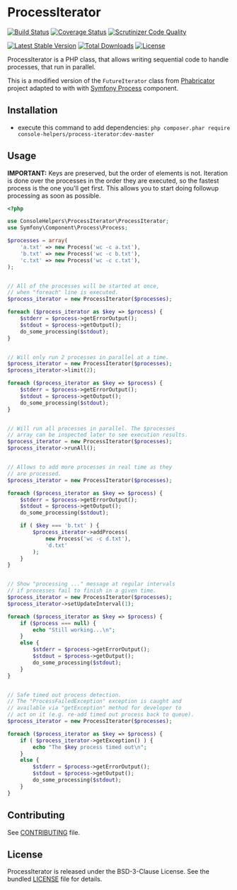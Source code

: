 # ProcessIterator

[![Build Status](https://travis-ci.org/console-helpers/process-iterator.svg?branch=master)](https://travis-ci.org/console-helpers/process-iterator)
[![Coverage Status](https://coveralls.io/repos/console-helpers/process-iterator/badge.svg?branch=master&service=github)](https://coveralls.io/github/console-helpers/process-iterator?branch=master)
[![Scrutinizer Code Quality](https://scrutinizer-ci.com/g/console-helpers/process-iterator/badges/quality-score.png?b=master)](https://scrutinizer-ci.com/g/console-helpers/process-iterator/?branch=master)


[![Latest Stable Version](https://poser.pugx.org/console-helpers/process-iterator/v/stable)](https://packagist.org/packages/console-helpers/process-iterator)
[![Total Downloads](https://poser.pugx.org/console-helpers/process-iterator/downloads)](https://packagist.org/packages/console-helpers/process-iterator)
[![License](https://poser.pugx.org/console-helpers/process-iterator/license)](https://packagist.org/packages/console-helpers/process-iterator)

ProcessIterator is a PHP class, that allows writing sequential code to handle processes, that run in parallel.

This is a modified version of the `FutureIterator` class from [Phabricator](http://phabricator.org/) project adapted to with with [Symfony Process](http://symfony.com/doc/current/components/process.html) component.

## Installation

* execute this command to add dependencies: `php composer.phar require console-helpers/process-iterator:dev-master`

## Usage

**IMPORTANT:** Keys are preserved, but the order of elements is not. Iteration is done over the processes in the order they are executed, so the fastest process is the one you'll get first. This allows you to start doing followup processing as soon as possible.

```php
<?php

use ConsoleHelpers\ProcessIterator\ProcessIterator;
use Symfony\Component\Process\Process;

$processes = array(
	'a.txt' => new Process('wc -c a.txt'),
	'b.txt' => new Process('wc -c b.txt'),
	'c.txt' => new Process('wc -c c.txt'),
);


// All of the processes will be started at once, 
// when "foreach" line is executed.
$process_iterator = new ProcessIterator($processes);

foreach ($process_iterator as $key => $process) {
	$stderr = $process->getErrorOutput();
	$stdout = $process->getOutput();
	do_some_processing($stdout);
}


// Will only run 2 processes in parallel at a time.
$process_iterator = new ProcessIterator($processes);
$process_iterator->limit(2);

foreach ($process_iterator as $key => $process) {
	$stderr = $process->getErrorOutput();
	$stdout = $process->getOutput();
	do_some_processing($stdout);
}


// Will run all processes in parallel. The $processes 
// array can be inspected later to see execution results.
$process_iterator = new ProcessIterator($processes);
$process_iterator->runAll();


// Allows to add more processes in real time as they 
// are processed.
$process_iterator = new ProcessIterator($processes);

foreach ($process_iterator as $key => $process) {
	$stderr = $process->getErrorOutput();
	$stdout = $process->getOutput();
	do_some_processing($stdout);

	if ( $key === 'b.txt' ) {
		$process_iterator->addProcess(
			new Process('wc -c d.txt'),
			'd.txt'
		);
	}
}


// Show "processing ..." message at regular intervals 
// if processes fail to finish in a given time.
$process_iterator = new ProcessIterator($processes);
$process_iterator->setUpdateInterval(1);

foreach ($process_iterator as $key => $process) {
	if ($process === null) {
		echo "Still working...\n";
	}
	else {
		$stderr = $process->getErrorOutput();
		$stdout = $process->getOutput();
		do_some_processing($stdout);
	}
}


// Safe timed out process detection.
// The "ProcessFailedException" exception is caught and 
// available via "getException" method for developer to 
// act on it (e.g. re-add timed out process back to queue).
$process_iterator = new ProcessIterator($processes);

foreach ($process_iterator as $key => $process) {
	if ( $process_iterator->getException() ) {
		echo "The $key process timed out\n";
	}
	else {
		$stderr = $process->getErrorOutput();
		$stdout = $process->getOutput();
		do_some_processing($stdout);
	}
}
```

## Contributing

See [CONTRIBUTING](CONTRIBUTING.md) file.

## License

ProcessIterator is released under the BSD-3-Clause License. See the bundled [LICENSE](LICENSE) file for details.
